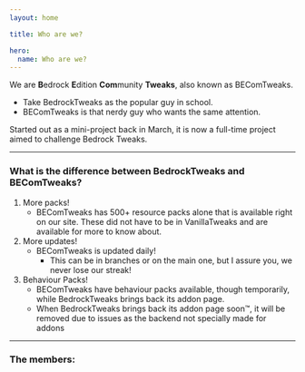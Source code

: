 ```yaml
---
layout: home

title: Who are we?

hero:
  name: Who are we?
---
```

<script setup>
import { VPTeamMembers } from 'vitepress/theme'

const members = [
  {
    avatar: 'https://avatars.githubusercontent.com/u/87571998?v=4',
    name: 'NSPG911',
    title: 'Creator',
    links: [
      { icon: 'github', link: 'https://github.com/NSPC911' },
      { icon: 'twitter', link: 'https://twitter.com/@Nspc9' },
      { icon: 'youtube', link: 'https://youtube.com/@NSPG911' }
    ]
  },
  {
    avatar: 'https://avatars.githubusercontent.com/u/78424865?v=4',
    name: 'YzaBeast1',
    title: 'Co-creator',
    links: [
        { icon: 'github', link: 'https://github.com/YzaBeast1' }
    ]
  }
]
</script>
We are **B**edrock **E**dition **Com**munity **Tweaks**, also known as BEComTweaks.

- Take BedrockTweaks as the popular guy in school.
- BEComTweaks is that nerdy guy who wants the same attention.

Started out as a mini-project back in March, it is now a full-time project aimed to challenge Bedrock Tweaks.

---
### What is the difference between BedrockTweaks and BEComTweaks?
1. More packs!
    - BEComTweaks has 500+ resource packs alone that is available right on our site. These did not have to be in VanillaTweaks and are available for more to know about.
2. More updates!
    - BEComTweaks is updated daily!
        - This can be in branches or on the main one, but I assure you, we never lose our streak! <!--If we do, shush-->
3. Behaviour Packs!
    - BEComTweaks have behaviour packs available, though temporarily, while BedrockTweaks brings back its addon page.
    - When BedrockTweaks brings back its addon page soon:tm:, it will be removed due to issues as the backend not specially made for addons
---
### The members: 
<VPTeamMembers size="small" :members="members" />

[<badge type="tip" text="Back to Home"/>](index)